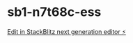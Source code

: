 # sb1-n7t68c-ess

[Edit in StackBlitz next generation editor ⚡️](https://stackblitz.com/~/github.com/hbsc-dev/sb1-n7t68c-ess)